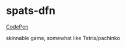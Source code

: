 # spats-dfn
[CodePen](https://codepen.io/kpachinger/pen/zagwOw)

skinnable game, somewhat like Tetris/pachinko 
